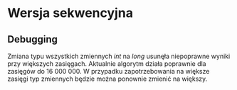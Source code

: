 # Wersja sekwencyjna
## Debugging
Zmiana typu wszystkich zmiennych *int* na *long* usunęła niepoprawne wyniki przy większych zasięgach. Aktualnie algorytm działa poprawnie dla zasięgów do 16 000 000. W przypadku zapotrzebowania na większe zasięgi typ zmiennych będzie można ponownie zmienić na większy.
